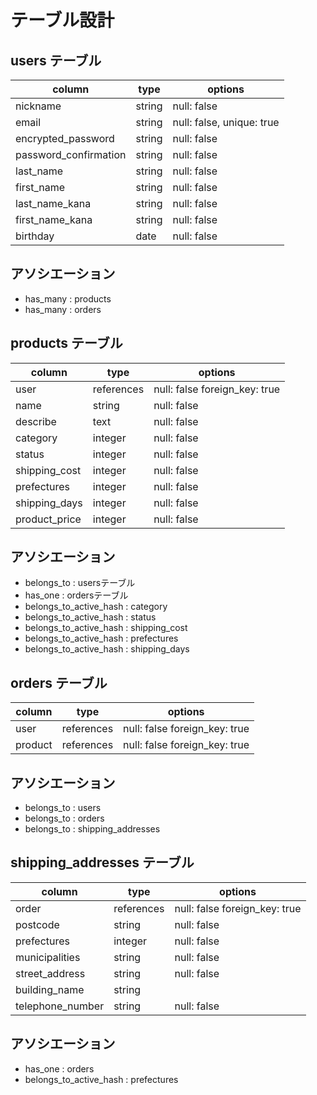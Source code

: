 # テーブル設計

## users テーブル  

| column                             | type        | options                   |  
|------------------------------------|-------------|---------------------------|  
| nickname                           | string      | null: false               |  
| email                              | string      | null: false, unique: true |  
| encrypted_password                 | string      | null: false               |  
| password_confirmation              | string      | null: false               |  
| last_name                          | string      | null: false               |  
| first_name                         | string      | null: false               |  
| last_name_kana                     | string      | null: false               |  
| first_name_kana                    | string      | null: false               |  
| birthday                           | date        | null: false               |  

## アソシエーション
- has_many : products
- has_many : orders


## products テーブル
| column               | type        | options                       |  
|----------------------|-------------|-------------------------------|  
| user                 | references  | null: false foreign_key: true |  
| name                 | string      | null: false                   |  
| describe             | text        | null: false                   |  
| category             | integer     | null: false                   |  
| status               | integer     | null: false                   |  
| shipping_cost        | integer     | null: false                   |  
| prefectures          | integer     | null: false                   |  
| shipping_days        | integer     | null: false                   |  
| product_price        | integer     | null: false                   |  

## アソシエーション
- belongs_to : usersテーブル
- has_one : ordersテーブル
- belongs_to_active_hash : category
- belongs_to_active_hash : status
- belongs_to_active_hash : shipping_cost
- belongs_to_active_hash : prefectures
- belongs_to_active_hash : shipping_days


## orders テーブル
| column               | type        | options                       |  
|----------------------|-------------|-------------------------------|  
| user                 | references  | null: false foreign_key: true |  
| product              | references  | null: false foreign_key: true |  

## アソシエーション
- belongs_to : users
- belongs_to : orders
- belongs_to : shipping_addresses


## shipping_addresses テーブル
| column               | type        | options                       |  
|----------------------|-------------|-------------------------------|  
| order                | references  | null: false foreign_key: true |  
| postcode             | string      | null: false                   |  
| prefectures          | integer     | null: false                   |  
| municipalities       | string      | null: false                   |  
| street_address       | string      | null: false                   |  
| building_name        | string      |                               |  
| telephone_number     | string      | null: false                   |  

## アソシエーション
- has_one : orders
- belongs_to_active_hash : prefectures